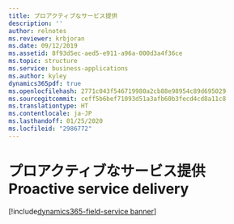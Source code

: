 ```yaml
---
title: プロアクティブなサービス提供
description: ''
author: relnotes
ms.reviewer: krbjoran
ms.date: 09/12/2019
ms.assetid: 8f93d5ec-aed5-e911-a96a-000d3a4f36ce
ms.topic: structure
ms.service: business-applications
ms.author: kyley
dynamics365pdf: true
ms.openlocfilehash: 2771c043f546719980a2cb88e98954c89d695029
ms.sourcegitcommit: ceff5b6bef71093d51a3afb60b3fecd4cd8a11c8
ms.translationtype: HT
ms.contentlocale: ja-JP
ms.lasthandoff: 01/25/2020
ms.locfileid: "2986772"
---
```

# <a name="proactive-service-delivery"></a><span data-ttu-id="34ae9-102">プロアクティブなサービス提供</span><span class="sxs-lookup"><span data-stu-id="34ae9-102">Proactive service delivery</span></span>

[!include[dynamics365-field-service banner](../includes/dynamics365-field-service.md)]

<!--structure start-->

<!--structure end-->



